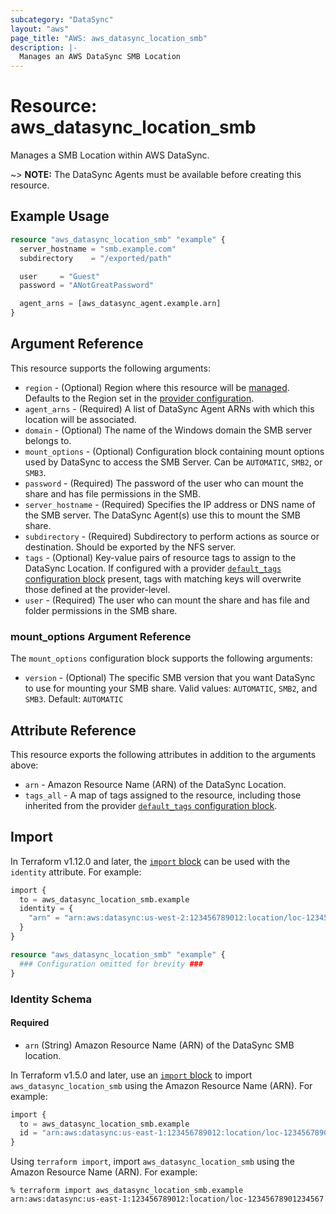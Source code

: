 ```yaml
---
subcategory: "DataSync"
layout: "aws"
page_title: "AWS: aws_datasync_location_smb"
description: |-
  Manages an AWS DataSync SMB Location
---
```


# Resource: aws_datasync_location_smb

Manages a SMB Location within AWS DataSync.

~> **NOTE:** The DataSync Agents must be available before creating this resource.

## Example Usage

```terraform
resource "aws_datasync_location_smb" "example" {
  server_hostname = "smb.example.com"
  subdirectory    = "/exported/path"

  user     = "Guest"
  password = "ANotGreatPassword"

  agent_arns = [aws_datasync_agent.example.arn]
}
```

## Argument Reference

This resource supports the following arguments:

* `region` - (Optional) Region where this resource will be [managed](https://docs.aws.amazon.com/general/latest/gr/rande.html#regional-endpoints). Defaults to the Region set in the [provider configuration](https://registry.terraform.io/providers/hashicorp/aws/latest/docs#aws-configuration-reference).
* `agent_arns` - (Required) A list of DataSync Agent ARNs with which this location will be associated.
* `domain` - (Optional) The name of the Windows domain the SMB server belongs to.
* `mount_options` - (Optional) Configuration block containing mount options used by DataSync to access the SMB Server. Can be `AUTOMATIC`, `SMB2`, or `SMB3`.
* `password` - (Required) The password of the user who can mount the share and has file permissions in the SMB.
* `server_hostname` - (Required) Specifies the IP address or DNS name of the SMB server. The DataSync Agent(s) use this to mount the SMB share.
* `subdirectory` - (Required) Subdirectory to perform actions as source or destination. Should be exported by the NFS server.
* `tags` - (Optional) Key-value pairs of resource tags to assign to the DataSync Location. If configured with a provider [`default_tags` configuration block](https://registry.terraform.io/providers/hashicorp/aws/latest/docs#default_tags-configuration-block) present, tags with matching keys will overwrite those defined at the provider-level.
* `user` - (Required) The user who can mount the share and has file and folder permissions in the SMB share.

### mount_options Argument Reference

The `mount_options` configuration block supports the following arguments:

* `version` - (Optional) The specific SMB version that you want DataSync to use for mounting your SMB share. Valid values: `AUTOMATIC`, `SMB2`, and `SMB3`. Default: `AUTOMATIC`

## Attribute Reference

This resource exports the following attributes in addition to the arguments above:

* `arn` - Amazon Resource Name (ARN) of the DataSync Location.
* `tags_all` - A map of tags assigned to the resource, including those inherited from the provider [`default_tags` configuration block](https://registry.terraform.io/providers/hashicorp/aws/latest/docs#default_tags-configuration-block).

## Import

In Terraform v1.12.0 and later, the [`import` block](https://developer.hashicorp.com/terraform/language/import) can be used with the `identity` attribute. For example:

```terraform
import {
  to = aws_datasync_location_smb.example
  identity = {
    "arn" = "arn:aws:datasync:us-west-2:123456789012:location/loc-12345678901234567"
  }
}

resource "aws_datasync_location_smb" "example" {
  ### Configuration omitted for brevity ###
}
```

### Identity Schema

#### Required

- `arn` (String) Amazon Resource Name (ARN) of the DataSync SMB location.

In Terraform v1.5.0 and later, use an [`import` block](https://developer.hashicorp.com/terraform/language/import) to import `aws_datasync_location_smb` using the Amazon Resource Name (ARN). For example:

```terraform
import {
  to = aws_datasync_location_smb.example
  id = "arn:aws:datasync:us-east-1:123456789012:location/loc-12345678901234567"
}
```

Using `terraform import`, import `aws_datasync_location_smb` using the Amazon Resource Name (ARN). For example:

```console
% terraform import aws_datasync_location_smb.example arn:aws:datasync:us-east-1:123456789012:location/loc-12345678901234567
```
